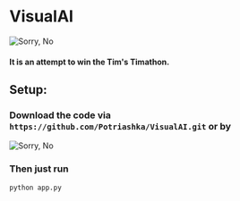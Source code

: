 # VisualAI
![Sorry, No](https://i.imgur.com/Tkagf7h.png)

#### It is an attempt to win the Tim's Timathon.

## Setup:
### Download the code via ```https://github.com/Potriashka/VisualAI.git``` or by
![Sorry, No](https://i.imgur.com/GKdDqY5.png)
### Then just run
```python
python app.py
```
